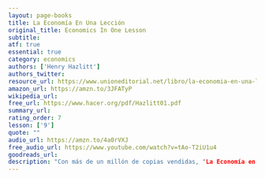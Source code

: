 ```yaml
---
layout: page-books
title: La Economía En Una Lección
original_title: Economics In One Lesson
subtitle: 
atf: true
essential: true
category: economics
authors: ['Henry Hazlitt']
authors_twitter: 
resource_url: https://www.unioneditorial.net/libro/la-economia-en-una-leccion-8-a-ed/
amazon_url: https://amzn.to/3JFATyP
wikipedia_url: 
free_url: https://www.hacer.org/pdf/Hazlitt01.pdf
summary_url: 
rating_order: 7
lesson: ['9']
quote: ""
audio_url: https://amzn.to/4a0rVXJ
free_audio_url: https://www.youtube.com/watch?v=tAo-T2iU1u4
goodreads_url: 
description: "Con más de un millón de copias vendidas, "La Economía en una Lección" es una guía esencial sobre los conceptos básicos de la teoría económica. Una influencia fundamental en el libertarismo moderno, Hazlitt defiende el capitalismo y el libre mercado contra los mitos económicos que persisten hasta el día de hoy."
---
```


